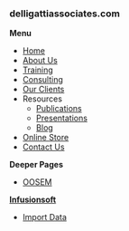 ### delligattiassociates.com
**Menu**
* [Home](https://delligattiassociates.com)
* [About Us](https://delligattiassociates.com/about-us/)
* [Training](https://delligattiassociates.com/training/)
* [Consulting](https://delligattiassociates.com/consulting/)
* [Our Clients](https://delligattiassociates.com/our-clients/)
* Resources
  * [Publications](https://delligattiassociates.com/publications/)
  * [Presentations](https://delligattiassociates.com/presentations/)
  * [Blog](https://delligattiassociates.com/blog/)
* [Online Store](https://ei194.infusionsoft.app/app/storeFront/showStoreFront)
* [Contact Us](https://delligattiassociates.com/contact-us)

**Deeper Pages**
* [OOSEM](https://delligattiassociates.com/oosem-accelerator-mbse-methodology-training-course/)

[**Infusionsoft**](https://ei194.infusionsoft.com/)
* [Import Data](https://ei194.infusionsoft.com/app/nav/link?navSystem=nav.admin&navModule=nav.admin.import)

